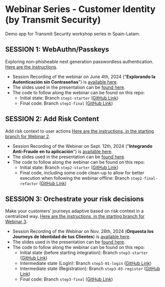 # Webinar Series - Customer Identity (by Transmit Security)
Demo app for Transmit Security workshop series in Spain-Latam.

## SESSION 1: WebAuthn/Passkeys
Exploring non-phisheable next generation passwordless authentication. [Here are the instructions](./doc/01%20Instructions.md).

- Session Recording of the webinar on June 4th, 2024 ("**Explorando la Autenticación sin Contraseñas**") is [available here](https://transmitsecurity.zoom.us/webinar/register/WN_TX-R3KVIScGfJcFKPanzMA#/registration).
- The slides used in the presentation can be [found here](https://content.transmitsecurity.com/hubfs/Online%20Workshops/Explorando%20la%20Autenticación%20Sin%20Contraseña%20-%20Workshop%20con%20Transmit%20Security.pdf).
- The code to follow along the webinar can be found on this repo:
    - Initial state: Branch `step1-starter` ([GitHub Link](https://github.com/TransmitSecurity/workshop-latam/tree/step1-starter))
    - Final code: Branch `step1-final` ([GitHub Link](https://github.com/TransmitSecurity/workshop-latam/tree/step1-final))

## SESSION 2: Add Risk Content
Add risk context to user actions [Here are the instructions, in the starting branch for Webinar 2](https://github.com/TransmitSecurity/workshop-latam/tree/step2-starter/doc/02%20Instructions.md).

- Session Recording of the Webinar on Sept. 12th, 2024 ("**Integrando Anti-Fraude en tu aplicación**") is [available here](https://transmitsecurity.zoom.us/webinar/register/WN_WE_rexfURsucvhoHvHxIeg#/registration).
- The slides used in the presentation can be [found here](https://content.transmitsecurity.com/hubfs/Online%20Workshops/Integrando%20Anti-Fraude%20en%20tu%20aplicación%20-%20Workshop%20con%20Transmit%20Security.pdf).
- The code to follow along the webinar can be found on this repo:
    - Initial state: Branch `step2-starter` ([GitHub Link](https://github.com/TransmitSecurity/workshop-latam/tree/step2-starter))
    - Final code, including some code clean-up to allow for better execution when following the webinar offline: Branch `step2-final-refactor` ([GitHub Link](https://github.com/TransmitSecurity/workshop-latam/tree/step2-final-refactor))

## SESSION 3: Orchestrate your risk decisions
Make your customers' journeys adaptive based on risk context in a centralized way. [Here are the instructions, in the starting branch for Webinar 3](https://github.com/TransmitSecurity/workshop-latam/tree/step3-starter/doc/03%20Instructions.md).

- Session Recording of the Webinar on Nov. 26th, 2024 (**Orquesta los Journeys de Identidad de tus Clientes**) is [available here](https://transmitsecurity.zoom.us/webinar/register/WN_y33reU7xTGSGACA8Ug3mYw).
- The slides used in the presentation can be [found here](https://content.transmitsecurity.com/hubfs/Online%20Workshops/Orquesta%20los%20Journeys%20de%20Identidad%20de%20tus%20Clientes%20-%20Workshop%20con%20Transmit%20Security.pdf).
- The code to follow along the webinar can be found on this repo:
    - Initial state (before starting integration): Branch `step3-starter` ([GitHub Link](https://github.com/TransmitSecurity/workshop-latam/tree/step3-starter))
    - Intermediate state (Login): Branch `step3-01-login` ([GitHub Link](https://github.com/TransmitSecurity/workshop-latam/tree/step3-01-login))
    - Intermediate state (Registration): Branch `step3-03-register` ([GitHub Link](https://github.com/TransmitSecurity/workshop-latam/tree/step3-02-register))
    - Final code: Branch `step3-final` ([GitHub Link](https://github.com/TransmitSecurity/workshop-latam/tree/step3-final))
